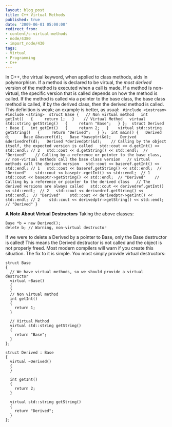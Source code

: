 ```yaml
---
layout: blog_post
title: C++ Virtual Methods
published: true
date: '2009-06-01 05:00:00'
redirect_from:
- content/c-virtual-methods
- node/4380
- import_node/430
tags:
- Virtual
- Programming
- C++
---
```


In C++, the virtual keyword, when applied to class methods, aids in polymorphism. If a method is declared to be virtual, the *most derived* version of the method is executed when a call is made. If a method is non-virtual, the specific version that is called depends on how the method is called. If the method is called via a pointer to the base class, the base class method is called, if by the derived class, then the derived method is called. This definition is weak; an example is better, as usual: ` #include <iostream> #include <string>  struct Base {   // Non virtual method   int getInt()   {     return 1;   }    // Virtual Method   virtual std::string getString()   {     return "Base";   } };  struct Derived : Base {   int getInt()   {     return 2;   }    virtual std::string getString()   {     return "Derived";   } };  int main() {   Derived d;      Base &baseref(d);   Base *baseptr(&d);    Derived &derivedref(d);   Derived *derivedptr(&d);    // Calling by the object itself, the expected version is called   std::cout << d.getInt() << std::endl; // 2   std::cout << d.getString() << std::endl;  // "Derived"    // Calling by a reference or pointer to the base class,   // non-virtual methods call the base class version   // virtual methods call the derived version   std::cout << baseref.getInt() << std::endl; // 1   std::cout << baseref.getString() << std::endl;  // "Derived"    std::cout << baseptr->getInt() << std::endl;  // 1    std::cout << baseptr->getString() << std::endl;  // "Derived"    // Calling by a reference or pointer to the derived class   // The derived versions are always called   std::cout << derivedref.getInt() << std::endl;  // 2   std::cout << derivedref.getString() << std::endl;  // "Derived"    std::cout << derivedptr->getInt() << std::endl; // 2    std::cout << derivedptr->getString() << std::endl;  // "Derived" }`

**A Note About Virtual Destructors** Taking the above classes:

    Base *b = new Derived();
    delete b; // Warning, non-virtual destructor

If we were to delete a Derived by a pointer to Base, only the Base destructor is called! This means the Derived destructor is not called and the object is not properly freed. Most modern compilers will warn if you create this situation. The fix to it is simple. You most simply provide virtual destructors:

    struct Base
    {
      // We have virtual methods, so we should provide a virtual destructor
      virtual ~Base()
      {
      }
      // Non virtual method
      int getInt()
      {
        return 1;
      }

      // Virtual Method
      virtual std::string getString()
      {
        return "Base";
      }
    };

    struct Derived : Base
    {
      virtual ~Derived()
      {
      }

      int getInt()
      {
        return 2;
      }

      virtual std::string getString()
      {
        return "Derived";
      }
    };

